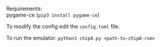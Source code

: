 Requirements:  
pygame-ce (`pip3 install pygame-ce`)

To modify the config edit the `config.toml` file.

To run the emulator: `python3 chip8.py <path-to-chip8-rom>`
